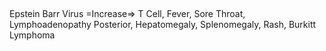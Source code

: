 ##

Epstein Barr Virus =Increase=> T Cell, Fever, Sore Throat, Lymphoadenopathy Posterior, Hepatomegaly, Splenomegaly, Rash, Burkitt Lymphoma
